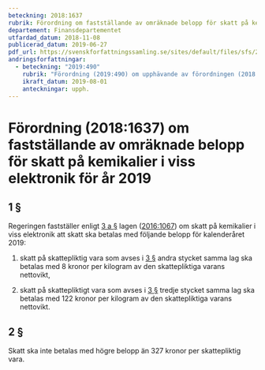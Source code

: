 ```yaml
---
beteckning: 2018:1637
rubrik: Förordning om fastställande av omräknade belopp för skatt på kemikalier i viss elektronik för år 2019
departement: Finansdepartementet
utfardad_datum: 2018-11-08
publicerad_datum: 2019-06-27
pdf_url: https://svenskforfattningssamling.se/sites/default/files/sfs/2018-11/SFS2018-1637.pdf
andringsforfattningar:
  - beteckning: "2019:490"
    rubrik: "Förordning (2019:490) om upphävande av förordningen (2018:1637) om fastställande av omräknade belopp för skatt på kemikalier i viss elektronik för år 2019"
    ikraft_datum: 2019-08-01
    anteckningar: upph.
---
```


# Förordning (2018:1637) om fastställande av omräknade belopp för skatt på kemikalier i viss elektronik för år 2019

## 1 §

Regeringen fastställer enligt [3 a §](#3a) lagen ([2016:1067](https://selex.se/eli/sfs/2016/1067)) om skatt på kemikalier i viss elektronik att skatt ska betalas med följande belopp för kalenderåret 2019:

1. skatt på skattepliktig vara som avses i [3 §](#3) andra stycket samma lag ska betalas med 8 kronor per kilogram av den skattepliktiga varans nettovikt,

2. skatt på skattepliktigt vara som avses i [3 §](#3) tredje stycket samma lag ska betalas med 122 kronor per kilogram av den skattepliktiga varans nettovikt.

## 2 §

Skatt ska inte betalas med högre belopp än 327 kronor per skattepliktig vara.